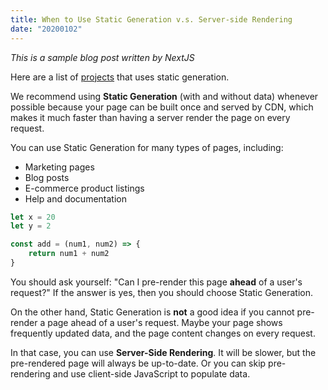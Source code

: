 ```yaml
---
title: When to Use Static Generation v.s. Server-side Rendering
date: "20200102"
---
```

*This is a sample blog post written by NextJS*

Here are a list of [projects](/blog/pre-rendering) that uses static generation.

We recommend using **Static Generation** (with and without data) whenever possible because your page can be built once and served by CDN, which makes it much faster than having a server render the page on every request.

You can use Static Generation for many types of pages, including:

* Marketing pages
* Blog posts
* E-commerce product listings
* Help and documentation

```javascript
let x = 20
let y = 2

const add = (num1, num2) => {
    return num1 + num2
}
```

You should ask yourself: "Can I pre-render this page **ahead** of a user's request?" If the answer is yes, then you should choose Static Generation.

On the other hand, Static Generation is **not** a good idea if you cannot pre-render a page ahead of a user's request. Maybe your page shows frequently updated data, and the page content changes on every request.

In that case, you can use **Server-Side Rendering**. It will be slower, but the pre-rendered page will always be up-to-date. Or you can skip pre-rendering and use client-side JavaScript to populate data.
